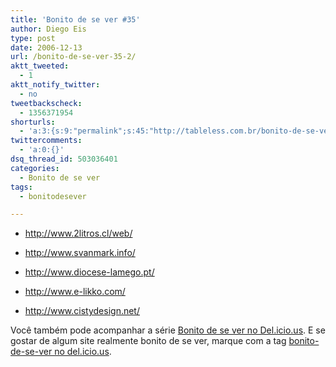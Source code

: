 ```yaml
---
title: 'Bonito de se ver #35'
author: Diego Eis
type: post
date: 2006-12-13
url: /bonito-de-se-ver-35-2/
aktt_tweeted:
  - 1
aktt_notify_twitter:
  - no
tweetbackscheck:
  - 1356371954
shorturls:
  - 'a:3:{s:9:"permalink";s:45:"http://tableless.com.br/bonito-de-se-ver-35-2";s:7:"tinyurl";s:26:"http://tinyurl.com/3usj2wr";s:4:"isgd";s:19:"http://is.gd/ziZHns";}'
twittercomments:
  - 'a:0:{}'
dsq_thread_id: 503036401
categories:
  - Bonito de se ver
tags:
  - bonitodesever

---
```

  * <http://www.2litros.cl/web/>
  * <http://www.svanmark.info/>
  * [http://www.diocese-lamego.pt/<!-- a-->][1]

  * <http://www.e-likko.com/>
  * <http://www.cistydesign.net/>

Você também pode acompanhar a série [Bonito de se ver no Del.icio.us][2]. E se gostar de algum site realmente bonito de se ver, marque com a tag [bonito-de-se-ver no del.icio.us][2].

 [1]: http://www.diocese-lamego.pt/
 [2]: http://del.icio.us/tableless/bonito-de-se-ver